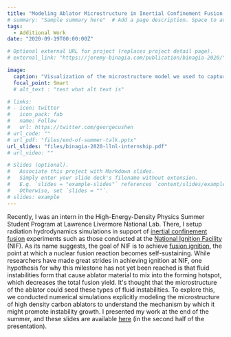 ```yaml
---
title: "Modeling Ablator Microstructure in Inertial Confinement Fusion Experiments"
# summary: "Sample summary here"  # Add a page description. Space to avoid printing out contents.
tags:
  - Additional Work
date: "2020-09-19T00:00:00Z"

# Optional external URL for project (replaces project detail page).
# external_link: "https://jeremy-binagia.com/publication/binagia-2020/"

image:
  caption: "Visualization of the microstructure model we used to capture the behavior of high density carbon ablators used in [ICF](https://en.wikipedia.org/wiki/Inertial_confinement_fusion?oldformat=true) experiments such as those at [NIF](https://en.wikipedia.org/wiki/National_Ignition_Facility?oldformat=true)."
  focal_point: Smart
  # alt_text : "test what alt text is"

# links:
# - icon: twitter
#   icon_pack: fab
#   name: Follow
#   url: https://twitter.com/georgecushen
# url_code: ""
# url_pdf: "files/end-of-summer-talk.pptx"
url_slides: "files/binagia-2020-llnl-internship.pdf"
# url_video: ""

# Slides (optional).
#   Associate this project with Markdown slides.
#   Simply enter your slide deck's filename without extension.
#   E.g. `slides = "example-slides"` references `content/slides/example-slides.md`.
#   Otherwise, set `slides = ""`.
# slides: example
---
```


Recently, I was an intern in the High-Energy-Density Physics Summer Student Program at Lawrence Livermore National Lab. There, I setup radiation hydrodynamics simulations in support of [inertial confinement fusion](https://en.wikipedia.org/wiki/Inertial_confinement_fusion?oldformat=true) experiments such as those conducted at the [National Ignition Facility](https://en.wikipedia.org/wiki/National_Ignition_Facility?oldformat=true) (NIF). As its name suggests, the goal of NIF is to achieve [fusion ignition](https://en.wikipedia.org/wiki/Fusion_ignition?oldformat=true), the point at which a nuclear fusion reaction becomes self-sustaining. While researchers have made great strides in achieving ignition at NIF, one hypothesis for why this milestone has not yet been reached is that fluid instabilities form that cause ablator material to mix into the forming hotspot, which decreases the total fusion yield. It's thought that the microstructure of the ablator could seed these types of fluid instabilities. To explore this, we conducted numerical simulations explicitly modeling the microstructure of high density carbon ablators to understand the mechanism by which it might promote instability growth. I presented my work at the end of the summer, and these slides are available [here](binagia-2020-llnl-internship.pdf) (in the second half of the presentation).
